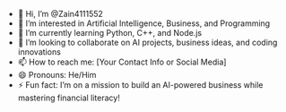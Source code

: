 - 👋 Hi, I’m @Zain4111552  
- 👀 I’m interested in Artificial Intelligence, Business, and Programming  
- 🌱 I’m currently learning Python, C++, and Node.js  
- 💞️ I’m looking to collaborate on AI projects, business ideas, and coding innovations  
- 📫 How to reach me: [Your Contact Info or Social Media]  
- 😄 Pronouns: He/Him  
- ⚡ Fun fact: I’m on a mission to build an AI-powered business while mastering financial literacy!  


<!---
Zain4111552/Zain4111552 is a ✨ special ✨ repository because its `README.md` (this file) appears on your GitHub profile.
You can click the Preview link to take a look at your changes.
--->

